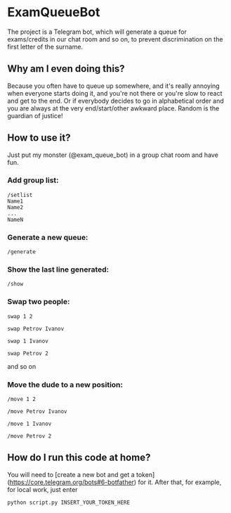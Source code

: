 ﻿# ExamQueueBot

The project is a Telegram bot, which will generate a queue for exams/credits in our chat room and so on, to prevent discrimination on the first letter of the surname.

## Why am I even doing this?

Because you often have to queue up somewhere, and it's really annoying when everyone starts doing it, and you're not there or you're slow to react and get to the end. Or if everybody decides to go in alphabetical order and you are always at the very end/start/other awkward place. 
Random is the guardian of justice!

## How to use it?

Just put my monster (@exam_queue_bot) in a group chat room and have fun.

### Add group list:
```
/setlist
Name1
Name2
...
NameN
```
### Generate a new queue:
```/generate```

### Show the last line generated:
```/show```

### Swap two people:
```swap 1 2```

```swap Petrov Ivanov```

```swap 1 Ivanov```

```swap Petrov 2```

and so on

### Move the dude to a new position:
```/move 1 2```

```/move Petrov Ivanov```

```/move 1 Ivanov```

```/move Petrov 2```

## How do I run this code at home?
You will need to [create a new bot and get a token] (https://core.telegram.org/bots#6-botfather) for it. After that, for example, for local work, just enter 

```python script.py INSERT_YOUR_TOKEN_HERE```
